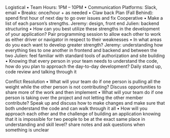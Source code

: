 Logistical
•	Team Hours: 1PM – 10PM
•	Communication Platforms: Slack, email
•	Breaks: once/hour + as needed
•	Claw back Plan (Fall Behind): spend first hour of next day to go over issues and fix
Cooperative
•	Make a list of each parson’s strengths.
Jeremy: design, front end
Julien: backend structuring 
•	How can you best utilize these strengths in the development of your application?
Pair programming session to allow each other to work as either driver or navigator in respect to their weaknesses 
•	In what areas do you each want to develop greater strength?
Jeremy: understanding how everything ties to one another in frontend and backend and between the two
Julien: feel familiar with standard tools of authorization and site building
•	Knowing that every person in your team needs to understand the code, how do you plan to approach the day-to-day development?
Daily stand up, code review and talking through it

Conflict Resolution
•	What will your team do if one person is pulling all the weight while the other person is not contributing?
Discuss opportunities to share more of the work and then implement
•	What will your team do if one person is taking over the project and not letting the other member contribute?
Speak up and discuss how to make changes and make sure that both understand the code and can walk through it all
•	How will you approach each other and the challenge of building an application knowing that it is impossible for two people to be at the exact same place in understanding and skill level?
share notes and ask questions when something is unclear

